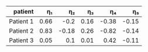 | **patient** | **η₁** | **η₂** | **η₃** | **η₄** | **η₅** |
|------------:|-------:|-------:|-------:|-------:|-------:|
| Patient 1   | 0.66   | -0.2   | 0.16   | -0.38  | -0.15  |
| Patient 2   | 0.83   | -0.18  | 0.26   | -0.82  | -0.14  |
| Patient 3   | 0.05   | 0.1    | 0.01   | 0.42   | -0.11  |
